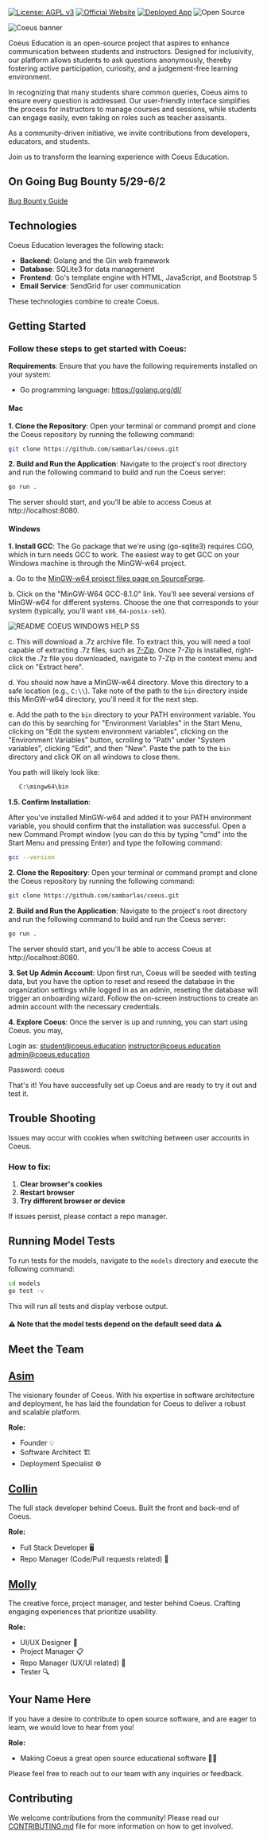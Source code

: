 [![License: AGPL v3](https://img.shields.io/badge/License-AGPL%20v3-blue.svg)](https://www.gnu.org/licenses/agpl-3.0)
[![Official Website](https://img.shields.io/badge/Website-coeus.education-blue)](https://coeus.education/)
[![Deployed App](https://img.shields.io/badge/Deployed_App-Visit-blue.svg)](http://dev.coeus.education/)
![Open Source](https://badges.frapsoft.com/os/v1/open-source.svg?v=103)



![Coeus banner](https://coeus.education/images/coeus-banner.png)

Coeus Education is an open-source project that aspires to enhance communication between students and instructors. Designed for inclusivity, our platform allows students to ask questions anonymously, thereby fostering active participation, curiosity, and a judgement-free learning environment.

In recognizing that many students share common queries, Coeus aims to ensure every question is addressed. Our user-friendly interface simplifies the process for instructors to manage courses and sessions, while students can engage easily, even taking on roles such as teacher assisants.

As a community-driven initiative, we invite contributions from developers, educators, and students.

Join us to transform the learning experience with Coeus Education.

## On Going Bug Bounty 5/29-6/2

[Bug Bounty Guide](https://docs.google.com/document/d/1WMgcCPYEXMIpv11XFbWPCREjduoH1u_EN_5Pl__NRaQ/edit?usp=sharing)

## Technologies

Coeus Education leverages the following stack:

- **Backend**: Golang and the Gin web framework
- **Database**: SQLite3 for data management
- **Frontend**: Go's template engine with HTML, JavaScript, and Bootstrap 5
- **Email Service**: SendGrid for user communication

These technologies combine to create Coeus.


## Getting Started

### Follow these steps to get started with Coeus:

**Requirements**: Ensure that you have the following requirements installed on your system:
- Go programming language: https://golang.org/dl/

#### Mac

**1. Clone the Repository**: Open your terminal or command prompt and clone the Coeus repository by running the following command:
```bash
git clone https://github.com/sambarlas/coeus.git
```

**2. Build and Run the Application**: Navigate to the project's root directory and run the following command to build and run the Coeus server:

```bash
go run .
```
The server should start, and you'll be able to access Coeus at http://localhost:8080.

#### Windows

**1. Install GCC**:
   The Go package that we're using (go-sqlite3) requires CGO, which in turn needs GCC to work. The easiest way to get GCC on your Windows machine is through the MinGW-w64 project.

   a. Go to the [MinGW-w64 project files page on SourceForge](https://sourceforge.net/projects/mingw-w64/files/mingw-w64/).

   b. Click on the "MinGW-W64 GCC-8.1.0" link. You'll see several versions of MinGW-w64 for different systems. Choose the one that corresponds to your system (typically, you'll want `x86_64-posix-seh`).

![README COEUS WINDOWS HELP SS](https://github.com/asimbaig95/coeus/assets/88279562/44823119-6290-496f-b89a-ba6fd8e21685)


   c. This will download a .7z archive file. To extract this, you will need a tool capable of extracting .7z files, such as [7-Zip](https://www.7-zip.org/download.html). Once 7-Zip is installed, right-click the .7z file you downloaded, navigate to 7-Zip in the context menu and click on "Extract here".

   d. You should now have a MinGW-w64 directory. Move this directory to a safe location (e.g., `C:\\`). Take note of the path to the `bin` directory inside this MinGW-w64 directory, you'll need it for the next step.

   e. Add the path to the `bin` directory to your PATH environment variable. You can do this by searching for "Environment Variables" in the Start Menu, clicking on "Edit the system environment variables", clicking on the "Environment Variables" button, scrolling to "Path" under "System variables", clicking "Edit", and then "New". Paste the path to the `bin` directory and click OK on all windows to close them.
   
   You path will likely look like: 
```bash
   C:\mingw64\bin
```
**1.5. Confirm Installation**:
   
   After you've installed MinGW-w64 and added it to your PATH environment variable, you should confirm that the installation was successful. Open a new Command Prompt window (you can do this by typing "cmd" into the Start Menu and pressing Enter) and type the following command:

   ```bash
   gcc --version
```

**2. Clone the Repository**: Open your terminal or command prompt and clone the Coeus repository by running the following command:
```bash
git clone https://github.com/sambarlas/coeus.git
```

**2. Build and Run the Application**: Navigate to the project's root directory and run the following command to build and run the Coeus server:

```bash
go run .
```
The server should start, and you'll be able to access Coeus at http://localhost:8080.


**3. Set Up Admin Account**: Upon first run, Coeus will be seeded with testing data, but you have the option to reset and reseed the database in the organization settings while logged in as an admin, reseting the database will trigger an onboarding wizard. Follow the on-screen instructions to create an admin account with the necessary credentials.

**4. Explore Coeus**: Once the server is up and running, you can start using Coeus. 
you may,

Login as:
student@coeus.education
instructor@coeus.education
admin@coeus.education

Password:
coeus

That's it! You have successfully set up Coeus and are ready to try it out and test it.

## Trouble Shooting

Issues may occur with cookies when switching between user accounts in Coeus.

### How to fix:
1. **Clear browser's cookies**
2. **Restart browser**
3. **Try different browser or device**

If issues persist, please contact a repo manager.

## Running Model Tests

To run tests for the models, navigate to the `models` directory and execute the following command:

```bash
cd models
go test -v
```
This will run all tests and display verbose output.

#### ⚠️ Note that the model tests depend on the default seed data ⚠️



## Meet the Team

## [Asim](https://github.com/asimbaig95)
The visionary founder of Coeus. With his expertise in software architecture and deployment, he has laid the foundation for Coeus to deliver a robust and scalable platform.

**Role:** 
- Founder 💡
- Software Architect 🏗️
- Deployment Specialist ⚙️

## [Collin](https://github.com/Collin-W)
The full stack developer behind Coeus. Built the front and back-end of Coeus.

**Role:**
- Full Stack Developer 🖥️
- Repo Manager (Code/Pull requests related) 📁

## [Molly](https://github.com/mollyshwiff)
The creative force, project manager, and tester behind Coeus. Crafting engaging experiences that prioritize usability.

**Role:**
- UI/UX Designer 🎨
- Project Manager 📋
- Repo Manager (UX/UI related) 📁
- Tester 🔍

## Your Name Here
 If you have a desire to contribute to open source software, and are eager to learn, we would love to hear from you!

**Role:**
- Making Coeus a great open source educational software 🚀💪


Please feel free to reach out to our team with any inquiries or feedback.

## Contributing

We welcome contributions from the community! Please read our [CONTRIBUTING.md](CONTRIBUTING.md) file for more information on how to get involved.


